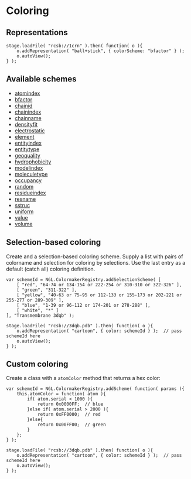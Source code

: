 
# Coloring

## Representations

```
stage.loadFile( "rcsb://1crn" ).then( function( o ){
    o.addRepresentation( "ball+stick", { colorScheme: "bfactor" } );
    o.autoView();
} );
```


## Available schemes

- [atomindex](../class/src/color/atomindex-colormaker.js~AtomindexColormaker.html)
- [bfactor](../class/src/color/bfactor-colormaker.js~BfactorColormaker.html)
- [chainid](../class/src/color/chainid-colormaker.js~ChainidColormaker.html)
- [chainindex](../class/src/color/chainindex-colormaker.js~ChainindexColormaker.html)
- [chainname](../class/src/color/chainname-colormaker.js~ChainnameColormaker.html)
- [densityfit](../class/src/color/densityfit-colormaker.js~DensityfitColormaker.html)
- [electrostatic](../class/src/color/electrostatic-colormaker.js~ElectrostaticColormaker.html)
- [element](../class/src/color/element-colormaker.js~ElementColormaker.html)
- [entityindex](../class/src/color/entityindex-colormaker.js~EntityindexColormaker.html)
- [entitytype](../class/src/color/entitytype-colormaker.js~EntitytypeColormaker.html)
- [geoquality](../class/src/color/geoquality-colormaker.js~GeoqualityColormaker.html)
- [hydrophobicity](../class/src/color/hydrophobicity-colormaker.js~HydrophobicityColormaker.html)
- [modelindex](../class/src/color/modelindex-colormaker.js~ModelindexColormaker.html)
- [moleculetype](../class/src/color/moleculetype-colormaker.js~MoleculetypeColormaker.html)
- [occupancy](../class/src/color/occupancy-colormaker.js~OccupancyColormaker.html)
- [random](../class/src/color/random-colormaker.js~RandomColormaker.html)
- [residueindex](../class/src/color/residueindex-colormaker.js~ResidueindexColormaker.html)
- [resname](../class/src/color/resname-colormaker.js~ResnameColormaker.html)
- [sstruc](../class/src/color/sstruc-colormaker.js~SstrucColormaker.html)
- [uniform](../class/src/color/uniform-colormaker.js~UniformColormaker.html)
- [value](../class/src/color/value-colormaker.js~ValueColormaker.html)
- [volume](../class/src/color/volume-colormaker.js~VolumeColormaker.html)


## Selection-based coloring

Create and a selection-based coloring scheme. Supply a list with pairs
of colorname and selection for coloring by selections. Use the last
entry as a default (catch all) coloring definition.

```
var schemeId = NGL.ColormakerRegistry.addSelectionScheme( [
    [ "red", "64-74 or 134-154 or 222-254 or 310-310 or 322-326" ],
    [ "green", "311-322" ],
    [ "yellow", "40-63 or 75-95 or 112-133 or 155-173 or 202-221 or 255-277 or 289-309" ],
    [ "blue", "1-39 or 96-112 or 174-201 or 278-288" ],
    [ "white", "*" ]
], "Transmembrane 3dqb" );

stage.loadFile( "rcsb://3dqb.pdb" ).then( function( o ){
    o.addRepresentation( "cartoon", { color: schemeId } );  // pass schemeId here
    o.autoView();
} );
```


## Custom coloring

Create a class with a `atomColor` method that returns a hex color:

```
var schemeId = NGL.ColormakerRegistry.addScheme( function( params ){
    this.atomColor = function( atom ){
        if( atom.serial < 1000 ){
            return 0x0000FF;  // blue
        }else if( atom.serial > 2000 ){
            return 0xFF0000;  // red
        }else{
            return 0x00FF00;  // green
        }
    };
} );

stage.loadFile( "rcsb://3dqb.pdb" ).then( function( o ){
    o.addRepresentation( "cartoon", { color: schemeId } );  // pass schemeId here
    o.autoView();
} );
```
